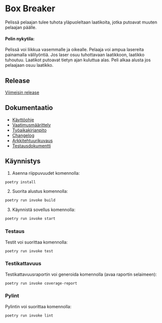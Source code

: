 # Box Breaker

Pelissä pelaajan tulee tuhota yläpuoleltaan laatikoita, jotka putoavat muuten pelaajan päälle.

#### Pelin nykytila:
Pelissä voi liikkua vasemmalle ja oikealle. Pelaaja voi ampua lasereita painamalla välilyöntiä. Jos laser osuu tuhottavaan laatikkoon, laatikko tuhoutuu. Laatikot putoavat tietyn ajan kuluttua alas. Peli alkaa alusta jos pelaajaan osuu laatikko.

## Release
 [Viimeisin release](https://github.com/ilkkj/ot-harjoitustyo/releases/tag/viikko6)

## Dokumentaatio

- [Käyttöohje](/dokumentaatio/kayttoohje.md)
- [Vaatimusmäärittely](/dokumentaatio/vaatimusmaarittely.md)
- [Työaikakirjanpito](/dokumentaatio/tuntikirjanpito.md)
- [Changelog](/dokumentaatio/changelog.md)
- [Arkkitehtuurikuvaus](/dokumentaatio/arkkitehtuuri.md)
- [Testausdokumentti](/dokumentaatio/testaus.md)


## Käynnistys

1. Asenna riippuvuudet komennolla:

```bash
poetry install
```

2. Suorita alustus komennolla:

```bash
poetry run invoke build
```

3. Käynnistä sovellus komennolla:

```bash
poetry run invoke start
```


### Testaus

Testit voi suorittaa komennolla:

```bash
poetry run invoke test
```

### Testikattavuus

Testikattavuusraportin voi generoida komennolla (avaa raportin selaimeen):

```bash
poetry run invoke coverage-report
```

### Pylint

Pylintin voi suorittaa komennolla:

```bash
poetry run invoke lint
```